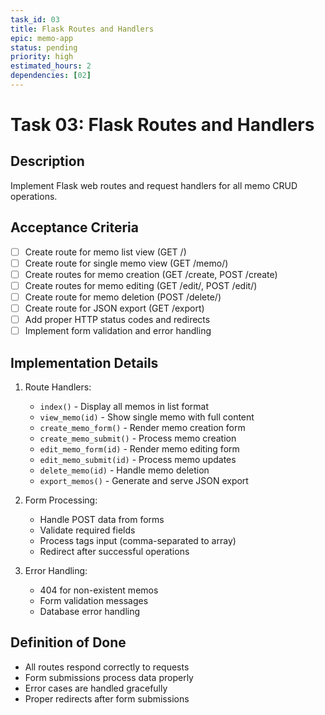 ```yaml
---
task_id: 03
title: Flask Routes and Handlers
epic: memo-app
status: pending
priority: high
estimated_hours: 2
dependencies: [02]
---
```


# Task 03: Flask Routes and Handlers

## Description
Implement Flask web routes and request handlers for all memo CRUD operations.

## Acceptance Criteria
- [ ] Create route for memo list view (GET /)
- [ ] Create route for single memo view (GET /memo/<id>)
- [ ] Create routes for memo creation (GET /create, POST /create)
- [ ] Create routes for memo editing (GET /edit/<id>, POST /edit/<id>)
- [ ] Create route for memo deletion (POST /delete/<id>)
- [ ] Create route for JSON export (GET /export)
- [ ] Add proper HTTP status codes and redirects
- [ ] Implement form validation and error handling

## Implementation Details
1. Route Handlers:
   - `index()` - Display all memos in list format
   - `view_memo(id)` - Show single memo with full content
   - `create_memo_form()` - Render memo creation form
   - `create_memo_submit()` - Process memo creation
   - `edit_memo_form(id)` - Render memo editing form
   - `edit_memo_submit(id)` - Process memo updates
   - `delete_memo(id)` - Handle memo deletion
   - `export_memos()` - Generate and serve JSON export

2. Form Processing:
   - Handle POST data from forms
   - Validate required fields
   - Process tags input (comma-separated to array)
   - Redirect after successful operations

3. Error Handling:
   - 404 for non-existent memos
   - Form validation messages
   - Database error handling

## Definition of Done
- All routes respond correctly to requests
- Form submissions process data properly
- Error cases are handled gracefully
- Proper redirects after form submissions